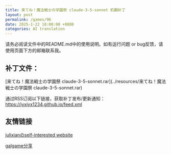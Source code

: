 ```yaml
---
title: 来てね！魔法戦士の学園祭 claude-3-5-sonnet 机翻补丁
layout: post
permalink: /games/96
date: 2025-1-22 18:00:00 +0800
categories: AI translation
---
```



请务必阅读文件中的README.md中的使用说明。如有运行问题 or bug反馈，请使用页面下方的邮箱联系我。

## 补丁文件：

[来てね！魔法戦士の学園祭 claude-3-5-sonnet.rar](../resources/来てね！魔法戦士の学園祭 claude-3-5-sonnet.rar)

 

通过RSS订阅以下链接，获取补丁发布/更新通知：https://jyxjyx1234.github.io/feed.xml

## 友情链接

[julixianのself-interested website](https://julixian-siw.worldsystem.top/) 

[galgame分享](https://t.me/galgpt)